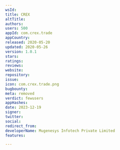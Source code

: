 ```yaml
---
wsId: 
title: CREX
altTitle: 
authors: 
users: 500
appId: com.crex.trade
appCountry: 
released: 2020-05-20
updated: 2020-05-26
version: 1.0.1
stars: 
ratings: 
reviews: 
website: 
repository: 
issue: 
icon: com.crex.trade.png
bugbounty: 
meta: removed
verdict: fewusers
appHashes: 
date: 2023-12-19
signer: 
twitter: 
social: 
redirect_from: 
developerName: Mugenesys Infotech Private Limited
features: 

---
```



